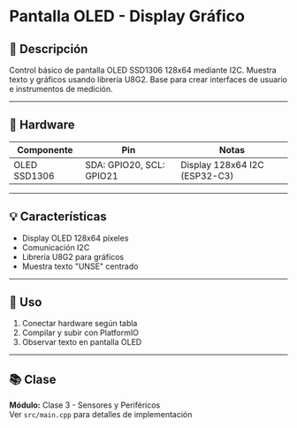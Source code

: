 # Pantalla OLED - Display Gráfico

## 📖 Descripción

Control básico de pantalla OLED SSD1306 128x64 mediante I2C. Muestra texto y gráficos usando librería U8G2. Base para crear interfaces de usuario e instrumentos de medición.

---

## 🔧 Hardware

| Componente | Pin | Notas |
|------------|-----|-------|
| OLED SSD1306 | SDA: GPIO20, SCL: GPIO21 | Display 128x64 I2C (ESP32-C3) |

---

## 💡 Características

- Display OLED 128x64 píxeles
- Comunicación I2C
- Librería U8G2 para gráficos
- Muestra texto "UNSE" centrado

---

## 🚀 Uso

1. Conectar hardware según tabla
2. Compilar y subir con PlatformIO
3. Observar texto en pantalla OLED

---

## 📚 Clase

**Módulo:** Clase 3 - Sensores y Periféricos  
Ver `src/main.cpp` para detalles de implementación
